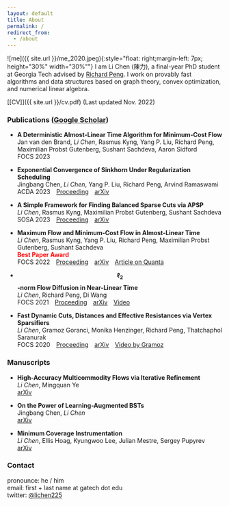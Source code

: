 ```yaml
---
layout: default
title: About
permalink: /
redirect_from:
  - /about
---
```


![me]({{ site.url }}/me_2020.jpeg){:style="float: right;margin-left: 7px; height="30%" width="30%""}
I am Li Chen (陳力), a final-year PhD student at Georgia Tech advised by [Richard Peng](https://www.cc.gatech.edu/~rpeng/index.html).
I work on provably fast algorithms and data structures based on graph theory, convex optimization, and numerical linear algebra.
<!--My research interests are in the design, analysis, and implementation of efficient algorithms, with a focus on algorithms and data structures for handling large graphs and networks.-->


[[CV]]({{ site.url }}/cv.pdf) (Last updated Nov. 2022)


### Publications ([Google Scholar](https://scholar.google.com.tw/citations?user=Xeri3k0AAAAJ&hl=en))

* **A Deterministic Almost-Linear Time Algorithm for Minimum-Cost Flow**  
  Jan van den Brand, *Li Chen*, Rasmus Kyng, Yang P. Liu, Richard Peng, Maximilian Probst Gutenberg, Sushant Sachdeva, Aaron Sidford  
  FOCS 2023

* **Exponential Convergence of Sinkhorn Under Regularization Scheduling**  
  Jingbang Chen, *Li Chen*, Yang P. Liu, Richard Peng, Arvind Ramaswami  
  ACDA 2023&emsp;[Proceeding](https://epubs.siam.org/doi/abs/10.1137/1.9781611977714.16)&emsp;[arXiv](https://arxiv.org/abs/2207.00736)

* **A Simple Framework for Finding Balanced Sparse Cuts via APSP**  
  *Li Chen*, Rasmus Kyng, Maximilian Probst Gutenberg, Sushant Sachdeva  
  SOSA 2023&emsp;[Proceeding](https://epubs.siam.org/doi/abs/10.1137/1.9781611977585.ch5)&emsp;[arXiv](https://arxiv.org/abs/2209.08845)

* **Maximum Flow and Minimum-Cost Flow in Almost-Linear Time**  
  *Li Chen*, Rasmus Kyng, Yang P. Liu, Richard Peng, Maximilian Probst Gutenberg, Sushant Sachdeva  
  <strong style="color:red">Best Paper Award</strong>  
  FOCS 2022&emsp;[Proceeding](https://ieeexplore.ieee.org/document/9996881)&emsp;[arXiv](https://arxiv.org/abs/2203.00671)&emsp;[Article on Quanta](https://www.quantamagazine.org/researchers-achieve-absurdly-fast-algorithm-for-network-flow-20220608/)

* **$$\ell_2$$-norm Flow Diffusion in Near-Linear Time**  
  *Li Chen*, Richard Peng, Di Wang  
  FOCS 2021&emsp;[Proceeding](https://ieeexplore.ieee.org/abstract/document/9719724)&emsp;[arXiv](https://arxiv.org/abs/2105.14629)&emsp;[Video](https://youtu.be/6sf1UQCd-6Y)

* **Fast Dynamic Cuts, Distances and Effective Resistances via Vertex Sparsifiers**  
  *Li Chen*, Gramoz Goranci, Monika Henzinger, Richard Peng, Thatchaphol Saranurak  
  FOCS 2020&emsp;[Proceeding](https://ieeexplore.ieee.org/abstract/document/9317991)&emsp;[arXiv](https://arxiv.org/abs/2005.02368)&emsp;[Video by Gramoz](https://youtu.be/RbjBt-CvE1I)

### Manuscripts

* **High-Accuracy Multicommodity Flows via Iterative Refinement**  
  *Li Chen*, Mingquan Ye  
  [arXiv](https://arxiv.org/abs/2304.11252)

* **On the Power of Learning-Augmented BSTs**  
  Jingbang Chen, *Li Chen*  
  [arXiv](https://arxiv.org/abs/2211.09251)

* **Minimum Coverage Instrumentation**  
  *Li Chen*, Ellis Hoag, Kyungwoo Lee, Julian Mestre, Sergey Pupyrev  
  [arXiv](https://arxiv.org/abs/2208.13907)

### Contact

pronounce: he / him  
email: first + last name at gatech dot edu  
twitter: [@lichen225](https://twitter.com/lichen225)
